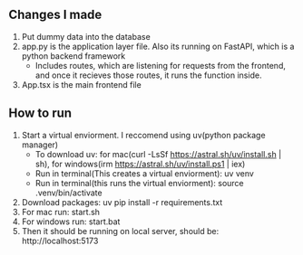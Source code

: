 ## Changes I made

1. Put dummy data into the database
2. app.py is the application layer file. Also its running on FastAPI, which is a python backend framework
   - Includes routes, which are listening for requests from the frontend, and once it recieves those routes, it runs the function inside. 
4. App.tsx is the main frontend file


## How to run
1. Start a virtual enviorment. I reccomend using uv(python package manager)
   - To download uv: for mac(curl -LsSf https://astral.sh/uv/install.sh | sh), for windows(irm https://astral.sh/uv/install.ps1 | iex)
   - Run in terminal(This creates a virtual enviorment): uv venv
   - Run in terminal(this runs the virtual enviorment): source .venv/bin/activate
2. Download packages: uv pip install -r requirements.txt
3. For mac run: start.sh
4. For windows run: start.bat
5. Then it should be running on local server, should be: http://localhost:5173
